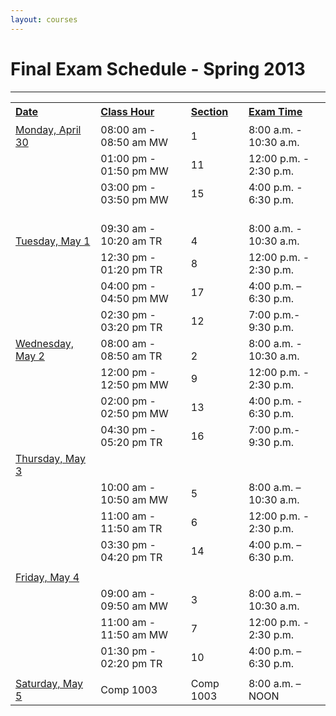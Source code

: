 ```yaml
---
layout: courses
---
```


# Final Exam Schedule - Spring 2013

---

<table border="0" width="100%" summary="Final Exam Schedule Fall 2009">
<tbody>
<tr style="height: 2em;">
<td style="text-align: left;"><span style="text-decoration: underline;"><strong>Date</strong></span></td>
<td style="text-align: left;"><span style="text-decoration: underline;"><strong>Class Hour</strong></span></td>
<td style="text-align: left;"><span style="text-decoration: underline;"><strong>Section</strong></span></td>
<td style="text-align: left;"><span style="text-decoration: underline;"><strong>Exam Time<br></strong></span></td>
</tr>
<tr>
<td><span style="text-decoration: underline;">Monday, April 30</span></td>
<td>08:00 am - 08:50 am MW</td>
<td>1</td>
<td>8:00 a.m. - 10:30 a.m.</td>
</tr>
<tr>
<td><br></td>
<td>01:00 pm - 01:50 pm MW</td>
<td>11</td>
<td>12:00 p.m. - 2:30 p.m.</td>
</tr>
<tr>
<td><br></td>
<td>03:00 pm - 03:50 pm MW</td>
<td>15</td>
<td>4:00 p.m. - 6:30 p.m.</td>
</tr>
<tr style="height: 2em;" valign="bottom">
<td><span style="text-decoration: underline;">Tuesday, May 1<br></span></td>
<td>09:30 am - 10:20 am TR</td>
<td>4</td>
<td><br>8:00 a.m. - 10:30 a.m.</td>
</tr>
<tr>
<td><br></td>
<td>12:30 pm - 01:20 pm TR</td>
<td>8</td>
<td>12:00 p.m. - 2:30 p.m.</td>
</tr>
<tr>
<td><br></td>
<td>04:00 pm - 04:50 pm MW</td>
<td>17</td>
<td>4:00 p.m. – 6:30 p.m.</td>
</tr>
<tr>
<td>&nbsp;</td>
<td>02:30 pm - 03:20 pm TR</td>
<td>12</td>
<td>7:00 p.m.- 9:30 p.m.</td>
</tr>
<tr style="height: 2em;" valign="bottom">
<td><span style="text-decoration: underline;">Wednesday, May 2<br></span></td>
<td>08:00 am - 08:50 am TR</td>
<td>2</td>
<td>8:00 a.m. - 10:30 a.m.</td>
</tr>
<tr>
<td><br></td>
<td>12:00 pm - 12:50 pm MW</td>
<td>9</td>
<td>12:00 p.m. - 2:30 p.m.</td>
</tr>
<tr>
<td><br></td>
<td>02:00 pm - 02:50 pm MW</td>
<td>13</td>
<td>4:00 p.m. - 6:30 p.m.</td>
</tr>
<tr>
<td>&nbsp;</td>
<td>04:30 pm - 05:20 pm TR</td>
<td>16</td>
<td>7:00 p.m.- 9:30 p.m.</td>
</tr>
<tr style="height: 2em;" valign="bottom">
<td><span style="text-decoration: underline;">Thursday, May 3<br></span></td>
<td><br></td>
<td><br></td>
<td><br></td>
</tr>
<tr>
<td><br></td>
<td>10:00 am - 10:50 am MW</td>
<td>5</td>
<td>8:00 a.m. – 10:30 a.m.</td>
</tr>
<tr>
<td><br></td>
<td>11:00 am - 11:50 am TR</td>
<td>6</td>
<td>12:00 p.m. - 2:30 p.m.</td>
</tr>
<tr>
<td><br></td>
<td>03:30 pm - 04:20 pm TR</td>
<td>14</td>
<td>4:00 p.m. – 6:30 p.m.</td>
</tr>
<tr style="height: 2em;" valign="bottom">
<td><span style="text-decoration: underline;">Friday, May 4<br></span></td>
<td><br></td>
<td><br></td>
<td><br></td>
</tr>
<tr>
<td><br></td>
<td>09:00 am - 09:50 am MW</td>
<td>3</td>
<td>8:00 a.m. – 10:30 a.m.</td>
</tr>
<tr>
<td><br></td>
<td>11:00 am - 11:50 am MW</td>
<td>7</td>
<td>12:00 p.m. - 2:30 p.m.</td>
</tr>
<tr>
<td><br></td>
<td>01:30 pm - 02:20 pm TR</td>
<td>10</td>
<td>4:00 p.m. – 6:30 p.m.</td>
</tr>
<tr>
<td></td>
<td></td>
<td></td>
<td></td>
</tr>
<tr>
<td><span style="text-decoration: underline;">Saturday, May 5</span></td>
<td>Comp 1003</td>
<td>Comp 1003</td>
<td>8:00 a.m. – NOON</td>
</tr>
</tbody>
</table>
